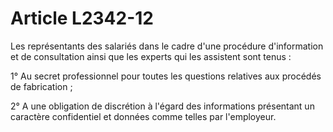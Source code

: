 # Article L2342-12

Les représentants des salariés dans le cadre d'une procédure d'information et de consultation ainsi que les experts qui les assistent sont tenus :

1° Au secret professionnel pour toutes les questions relatives aux procédés de fabrication ;

2° A une obligation de discrétion à l'égard des informations présentant un caractère confidentiel et données comme telles par l'employeur.
